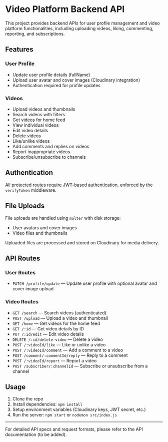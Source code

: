 # Video Platform Backend API

This project provides backend APIs for user profile management and video platform functionalities, including uploading videos, liking, commenting, reporting, and subscriptions.

## Features

### User Profile

- Update user profile details (fullName)
- Upload user avatar and cover images (Cloudinary integration)
- Authentication required for profile updates

### Videos

- Upload videos and thumbnails
- Search videos with filters
- Get videos for home feed
- View individual videos
- Edit video details
- Delete videos
- Like/unlike videos
- Add comments and replies on videos
- Report inappropriate videos
- Subscribe/unsubscribe to channels

## Authentication

All protected routes require JWT-based authentication, enforced by the `verifyToken` middleware.

## File Uploads

File uploads are handled using `multer` with disk storage:

- User avatars and cover images
- Video files and thumbnails

Uploaded files are processed and stored on Cloudinary for media delivery.

## API Routes

### User Routes

- `PATCH /profile/update` — Update user profile with optional avatar and cover image upload

### Video Routes

- `GET /search` — Search videos (authenticated)
- `POST /upload` — Upload a video and thumbnail
- `GET /home` — Get videos for the home feed
- `GET /:id` — Get video details by ID
- `PUT /:id/edit` — Edit video details
- `DELETE /:id/delete-video` — Delete a video
- `POST /:videoId/like` — Like or unlike a video
- `POST /:videoId/comment` — Add a comment to a video
- `POST /comment/:commentId/reply` — Reply to a comment
- `POST /:videoId/report` — Report a video
- `POST /subscriber/:channelId` — Subscribe or unsubscribe from a channel

## Usage

1. Clone the repo
2. Install dependencies: `npm install`
3. Setup environment variables (Cloudinary keys, JWT secret, etc.)
4. Run the server: `npm start` or `nodemon src/index.js`

---

For detailed API specs and request formats, please refer to the API documentation (to be added).

